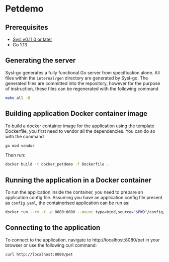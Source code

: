# Petdemo

## Prerequisites

- [Sysl v0.11.0 or later ](https://sysl.io/docs/install/)
- Go 1.13

## Generating the server

Sysl-go generates a fully functional Go server from specification alone.
All files within the `internal/gen` directory are generated by Sysl-go.
The generated files are committed into the repository, however for the 
purpose of instruction, these files can be regenerated with the following
command
```sh
make all -B
```

## Building application Docker container image

To build a docker container image for the application using the template
Dockerfile, you first need to vendor all the dependencies. You can do so
with the command
```sh
go mod vendor
```

Then run:

```sh
docker build -t docker_petdemo -f Dockerfile .
```

## Running the application in a Docker container

To run the application inside the container, you need to prepare an
application config file. Assuming you have an application config file
present as `config.yaml`, the containerised application can be run as:

```sh
docker run --rm -t -p 8080:8080 --mount type=bind,source="$PWD"/config/config.yaml,target=/app/config.yaml,readonly docker_petdemo:latest /bin/Petdemo /app/config.yaml
```

## Connecting to the application

To connect to the application, navigate to http://localhost:8080/pet in your browser or use the following curl command:

```sh
curl http://localhost:8080/pet
```
